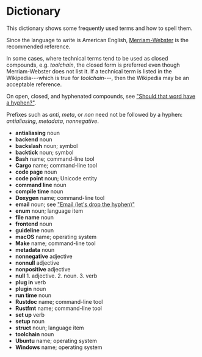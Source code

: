 # Dictionary

This dictionary shows some frequently used terms and how to spell them.

Since the language to write is American English, [Merriam-Webster](https://www.merriam-webster.com) is the
recommended reference.

In some cases, where technical terms tend to be used as closed compounds, e.g. *toolchain*, the closed form
is preferred even though Merriam-Webster does not list it. If a technical term is listed in the
Wikipedia---which is true for *toolchain*---, then the Wikipedia may be an acceptable reference.

On open, closed, and hyphenated compounds, see
["Should that word have a hyphen?"](https://www.merriam-webster.com/grammar/hyphen-rules-open-closed-compound-words).

Prefixes such as *anti*, *meta*, or *non* need not be followed by a hyphen: *antialiasing*, *metadata*,
*nonnegative*.

- **antialiasing** noun
- **backend** noun
- **backslash** noun; symbol
- **backtick** noun; symbol
- **Bash** name; command-line tool
- **Cargo** name; command-line tool
- **code page** noun
- **code point** noun; Unicode entity
- **command line** noun
- **compile time** noun
- **Doxygen** name; command-line tool
- **email** noun; see ["Email (let's drop the hyphen)"](https://www-cs-faculty.stanford.edu/~knuth/email.html)
- **enum** noun; language item
- **file name** noun
- **frontend** noun
- **guideline** noun
- **macOS** name; operating system
- **Make** name; command-line tool
- **metadata** noun
- **nonnegative** adjective
- **nonnull** adjective
- **nonpositive** adjective
- **null** 1. adjective. 2. noun. 3. verb
- **plug in** verb
- **plugin** noun
- **run time** noun
- **Rustdoc** name; command-line tool
- **Rustfmt** name; command-line tool
- **set up** verb
- **setup** noun
- **struct** noun; language item
- **toolchain** noun
- **Ubuntu** name; operating system
- **Windows** name; operating system
